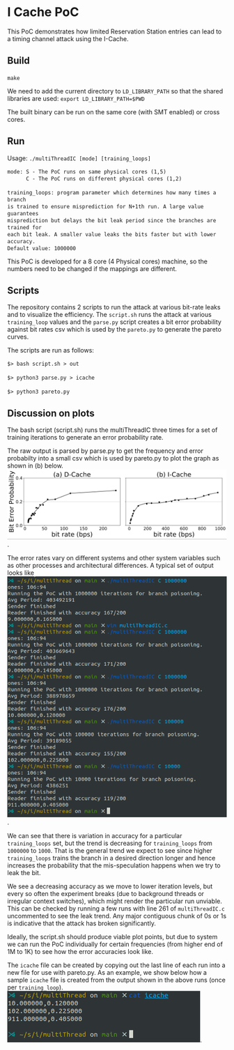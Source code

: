 # I Cache PoC
This PoC demonstrates how limited Reservation Station entries can lead to
a timing channel attack using the I-Cache.

## Build
`make`

We need to add the current directory to `LD_LIBRARY_PATH` so that the shared
libraries are used: `export LD_LIBRARY_PATH=$PWD`

The built binary can be run on the same core (with SMT enabled) or cross cores.

## Run
Usage: `./multiThreadIC [mode] [training_loops]`
```
mode: S - The PoC runs on same physical cores (1,5)
      C - The PoC runs on different physical cores (1,2)

training_loops: program parameter which determines how many times a branch
is trained to ensure misprediction for N+1th run. A large value guarantees
misprediction but delays the bit leak period since the branches are trained for
each bit leak. A smaller value leaks the bits faster but with lower accuracy.
Default value: 1000000
```

This PoC is developed for a 8 core (4 Physical cores) machine, so the numbers
need to be changed if the mappings are different.

## Scripts
The repository contains 2 scripts to run the attack at various bit-rate leaks
and to visualize the efficiency. The `script.sh` runs the attack at various
`training_loop` values and the `parse.py` script creates a bit error probability 
against bit rates csv which is used by the `pareto.py` to generate the pareto
curves.

The scripts are run as follows:
```
$> bash script.sh > out

$> python3 parse.py > icache

$> python3 pareto.py
```

## Discussion on plots
The bash script (script.sh) runs the multiThreadIC three times for a set of 
training iterations to generate an error probability rate.

The raw output is parsed by parse.py to get the frequency and error probabilty 
into a small csv which is used by pareto.py to plot the graph as shown in (b) below.
![alt text](./figures/bitrate.png).

The error rates vary on different systems and other system variables such as 
other processes and architectural differences. A typical set of output looks like
![alt text](./figures/SaveImg.png). 

We can see that there is variation in accuracy for a particular `training_loops` set,
 but the trend is decreasing for `training_loops` from `1000000` to `1000`. That is the 
general trend we expect to see since higher `training_loops` trains the branch in a desired 
direction longer and hence increases the probability that the mis-speculation happens 
when we try to leak the bit.

We see a decreasing accuracy as we move to lower iteration levels, but every so 
often the experiment breaks (due to background threads or irregular context switches),
which might render the particular run unviable. This can be checked by running a few 
runs with line 261 of `multiThreadIC.c` uncommented to see the leak trend. Any major 
contiguous chunk of 0s or 1s is indicative that the attack has broken significantly.

Ideally, the script.sh should produce viable plot points, but due to system we can run 
the PoC individually for certain frequencies (from higher end of 1M to 1K) to see how the
error accuracies look like.

The `icache` file can be created by copying out the last line of each run into a new file
 for use with pareto.py. As an example, we show below how a sample `icache` file is created from the 
output shown in the above runs (once per `training_loop`).
![alt text](./figures/ic.png).
